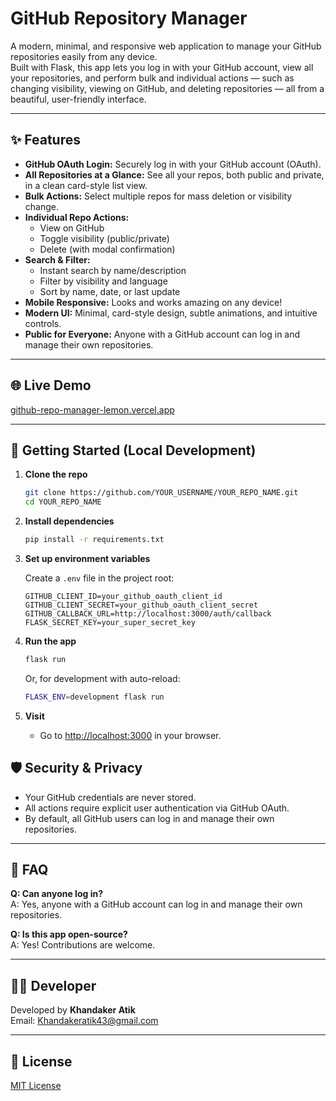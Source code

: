 # GitHub Repository Manager

A modern, minimal, and responsive web application to manage your GitHub repositories easily from any device.  
Built with Flask, this app lets you log in with your GitHub account, view all your repositories, and perform bulk and individual actions — such as changing visibility, viewing on GitHub, and deleting repositories — all from a beautiful, user-friendly interface.

---

## ✨ Features

- **GitHub OAuth Login:** Securely log in with your GitHub account (OAuth).
- **All Repositories at a Glance:** See all your repos, both public and private, in a clean card-style list view.
- **Bulk Actions:** Select multiple repos for mass deletion or visibility change.
- **Individual Repo Actions:**  
  - View on GitHub  
  - Toggle visibility (public/private)  
  - Delete (with modal confirmation)
- **Search & Filter:**  
  - Instant search by name/description  
  - Filter by visibility and language  
  - Sort by name, date, or last update
- **Mobile Responsive:** Looks and works amazing on any device!
- **Modern UI:** Minimal, card-style design, subtle animations, and intuitive controls.
- **Public for Everyone:** Anyone with a GitHub account can log in and manage their own repositories.

---

## 🌐 Live Demo

[github-repo-manager-lemon.vercel.app](https://github-repo-manager-lemon.vercel.app)

---

## 🚀 Getting Started (Local Development)

1. **Clone the repo**
    ```bash
    git clone https://github.com/YOUR_USERNAME/YOUR_REPO_NAME.git
    cd YOUR_REPO_NAME
    ```

2. **Install dependencies**
    ```bash
    pip install -r requirements.txt
    ```

3. **Set up environment variables**

    Create a `.env` file in the project root:
    ```env
    GITHUB_CLIENT_ID=your_github_oauth_client_id
    GITHUB_CLIENT_SECRET=your_github_oauth_client_secret
    GITHUB_CALLBACK_URL=http://localhost:3000/auth/callback
    FLASK_SECRET_KEY=your_super_secret_key
    ```

4. **Run the app**
    ```bash
    flask run
    ```
    Or, for development with auto-reload:
    ```bash
    FLASK_ENV=development flask run
    ```

5. **Visit**
    - Go to [http://localhost:3000](http://localhost:3000) in your browser.


## 🛡️ Security & Privacy

- Your GitHub credentials are never stored.
- All actions require explicit user authentication via GitHub OAuth.
- By default, all GitHub users can log in and manage their own repositories.

---

## 🙋 FAQ

**Q: Can anyone log in?**  
A: Yes, anyone with a GitHub account can log in and manage their own repositories.

**Q: Is this app open-source?**  
A: Yes! Contributions are welcome.

---

## 👨‍💻 Developer

Developed by **Khandaker Atik**  
Email: [Khandakeratik43@gmail.com](mailto:Khandakeratik43@gmail.com)

---

## 📄 License

[MIT License](LICENSE)